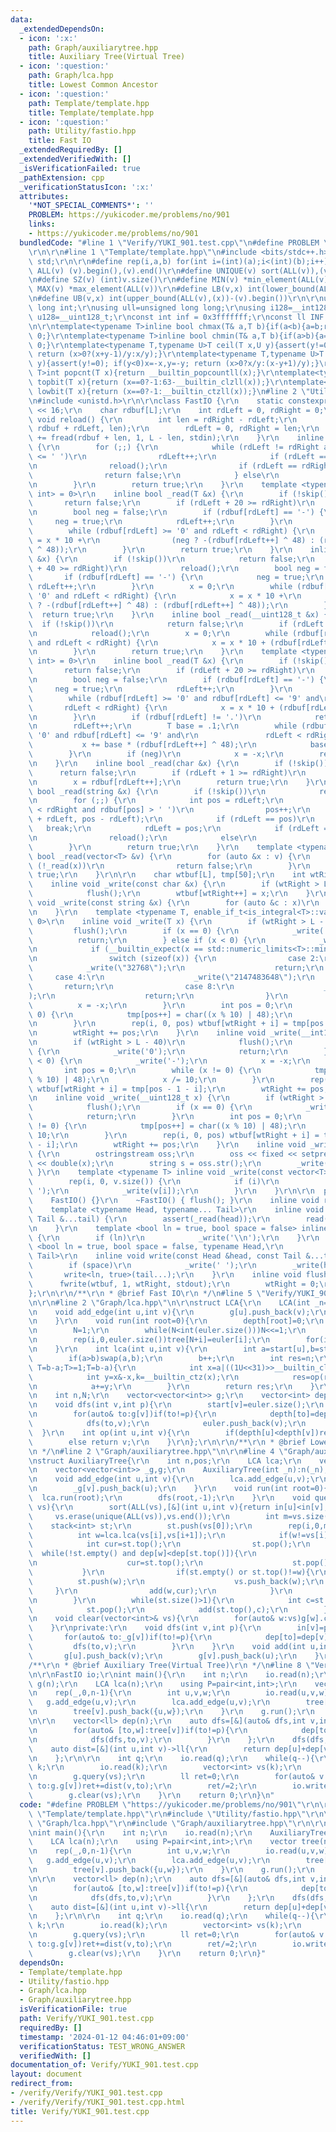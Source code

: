 ```yaml
---
data:
  _extendedDependsOn:
  - icon: ':x:'
    path: Graph/auxiliarytree.hpp
    title: Auxiliary Tree(Virtual Tree)
  - icon: ':question:'
    path: Graph/lca.hpp
    title: Lowest Common Ancestor
  - icon: ':question:'
    path: Template/template.hpp
    title: Template/template.hpp
  - icon: ':question:'
    path: Utility/fastio.hpp
    title: Fast IO
  _extendedRequiredBy: []
  _extendedVerifiedWith: []
  _isVerificationFailed: true
  _pathExtension: cpp
  _verificationStatusIcon: ':x:'
  attributes:
    '*NOT_SPECIAL_COMMENTS*': ''
    PROBLEM: https://yukicoder.me/problems/no/901
    links:
    - https://yukicoder.me/problems/no/901
  bundledCode: "#line 1 \"Verify/YUKI_901.test.cpp\"\n#define PROBLEM \"https://yukicoder.me/problems/no/901\"\
    \r\n\r\n#line 1 \"Template/template.hpp\"\n#include <bits/stdc++.h>\r\nusing namespace\
    \ std;\r\n\r\n#define rep(i,a,b) for(int i=(int)(a);i<(int)(b);i++)\r\n#define\
    \ ALL(v) (v).begin(),(v).end()\r\n#define UNIQUE(v) sort(ALL(v)),(v).erase(unique(ALL(v)),(v).end())\r\
    \n#define SZ(v) (int)v.size()\r\n#define MIN(v) *min_element(ALL(v))\r\n#define\
    \ MAX(v) *max_element(ALL(v))\r\n#define LB(v,x) int(lower_bound(ALL(v),(x))-(v).begin())\r\
    \n#define UB(v,x) int(upper_bound(ALL(v),(x))-(v).begin())\r\n\r\nusing ll=long\
    \ long int;\r\nusing ull=unsigned long long;\r\nusing i128=__int128_t;\r\nusing\
    \ u128=__uint128_t;\r\nconst int inf = 0x3fffffff;\r\nconst ll INF = 0x1fffffffffffffff;\r\
    \n\r\ntemplate<typename T>inline bool chmax(T& a,T b){if(a<b){a=b;return 1;}return\
    \ 0;}\r\ntemplate<typename T>inline bool chmin(T& a,T b){if(a>b){a=b;return 1;}return\
    \ 0;}\r\ntemplate<typename T,typename U>T ceil(T x,U y){assert(y!=0); if(y<0)x=-x,y=-y;\
    \ return (x>0?(x+y-1)/y:x/y);}\r\ntemplate<typename T,typename U>T floor(T x,U\
    \ y){assert(y!=0); if(y<0)x=-x,y=-y; return (x>0?x/y:(x-y+1)/y);}\r\ntemplate<typename\
    \ T>int popcnt(T x){return __builtin_popcountll(x);}\r\ntemplate<typename T>int\
    \ topbit(T x){return (x==0?-1:63-__builtin_clzll(x));}\r\ntemplate<typename T>int\
    \ lowbit(T x){return (x==0?-1:__builtin_ctzll(x));}\n#line 2 \"Utility/fastio.hpp\"\
    \n#include <unistd.h>\r\n\r\nclass FastIO {\r\n    static constexpr int L = 1\
    \ << 16;\r\n    char rdbuf[L];\r\n    int rdLeft = 0, rdRight = 0;\r\n    inline\
    \ void reload() {\r\n        int len = rdRight - rdLeft;\r\n        memmove(rdbuf,\
    \ rdbuf + rdLeft, len);\r\n        rdLeft = 0, rdRight = len;\r\n        rdRight\
    \ += fread(rdbuf + len, 1, L - len, stdin);\r\n    }\r\n    inline bool skip()\
    \ {\r\n        for (;;) {\r\n            while (rdLeft != rdRight and rdbuf[rdLeft]\
    \ <= ' ')\r\n                rdLeft++;\r\n            if (rdLeft == rdRight) {\r\
    \n                reload();\r\n                if (rdLeft == rdRight)\r\n    \
    \                return false;\r\n            } else\r\n                break;\r\
    \n        }\r\n        return true;\r\n    }\r\n    template <typename T, enable_if_t<is_integral<T>::value,\
    \ int> = 0>\r\n    inline bool _read(T &x) {\r\n        if (!skip())\r\n     \
    \       return false;\r\n        if (rdLeft + 20 >= rdRight)\r\n            reload();\r\
    \n        bool neg = false;\r\n        if (rdbuf[rdLeft] == '-') {\r\n       \
    \     neg = true;\r\n            rdLeft++;\r\n        }\r\n        x = 0;\r\n\
    \        while (rdbuf[rdLeft] >= '0' and rdLeft < rdRight) {\r\n            x\
    \ = x * 10 +\r\n                (neg ? -(rdbuf[rdLeft++] ^ 48) : (rdbuf[rdLeft++]\
    \ ^ 48));\r\n        }\r\n        return true;\r\n    }\r\n    inline bool _read(__int128_t\
    \ &x) {\r\n        if (!skip())\r\n            return false;\r\n        if (rdLeft\
    \ + 40 >= rdRight)\r\n            reload();\r\n        bool neg = false;\r\n \
    \       if (rdbuf[rdLeft] == '-') {\r\n            neg = true;\r\n           \
    \ rdLeft++;\r\n        }\r\n        x = 0;\r\n        while (rdbuf[rdLeft] >=\
    \ '0' and rdLeft < rdRight) {\r\n            x = x * 10 +\r\n                (neg\
    \ ? -(rdbuf[rdLeft++] ^ 48) : (rdbuf[rdLeft++] ^ 48));\r\n        }\r\n      \
    \  return true;\r\n    }\r\n    inline bool _read(__uint128_t &x) {\r\n      \
    \  if (!skip())\r\n            return false;\r\n        if (rdLeft + 40 >= rdRight)\r\
    \n            reload();\r\n        x = 0;\r\n        while (rdbuf[rdLeft] >= '0'\
    \ and rdLeft < rdRight) {\r\n            x = x * 10 + (rdbuf[rdLeft++] ^ 48);\r\
    \n        }\r\n        return true;\r\n    }\r\n    template <typename T, enable_if_t<is_floating_point<T>::value,\
    \ int> = 0>\r\n    inline bool _read(T &x) {\r\n        if (!skip())\r\n     \
    \       return false;\r\n        if (rdLeft + 20 >= rdRight)\r\n            reload();\r\
    \n        bool neg = false;\r\n        if (rdbuf[rdLeft] == '-') {\r\n       \
    \     neg = true;\r\n            rdLeft++;\r\n        }\r\n        x = 0;\r\n\
    \        while (rdbuf[rdLeft] >= '0' and rdbuf[rdLeft] <= '9' and\r\n        \
    \       rdLeft < rdRight) {\r\n            x = x * 10 + (rdbuf[rdLeft++] ^ 48);\r\
    \n        }\r\n        if (rdbuf[rdLeft] != '.')\r\n            return true;\r\
    \n        rdLeft++;\r\n        T base = .1;\r\n        while (rdbuf[rdLeft] >=\
    \ '0' and rdbuf[rdLeft] <= '9' and\r\n               rdLeft < rdRight) {\r\n \
    \           x += base * (rdbuf[rdLeft++] ^ 48);\r\n            base *= .1;\r\n\
    \        }\r\n        if (neg)\r\n            x = -x;\r\n        return true;\r\
    \n    }\r\n    inline bool _read(char &x) {\r\n        if (!skip())\r\n      \
    \      return false;\r\n        if (rdLeft + 1 >= rdRight)\r\n            reload();\r\
    \n        x = rdbuf[rdLeft++];\r\n        return true;\r\n    }\r\n    inline\
    \ bool _read(string &x) {\r\n        if (!skip())\r\n            return false;\r\
    \n        for (;;) {\r\n            int pos = rdLeft;\r\n            while (pos\
    \ < rdRight and rdbuf[pos] > ' ')\r\n                pos++;\r\n            x.append(rdbuf\
    \ + rdLeft, pos - rdLeft);\r\n            if (rdLeft == pos)\r\n             \
    \   break;\r\n            rdLeft = pos;\r\n            if (rdLeft == rdRight)\r\
    \n                reload();\r\n            else\r\n                break;\r\n\
    \        }\r\n        return true;\r\n    }\r\n    template <typename T> inline\
    \ bool _read(vector<T> &v) {\r\n        for (auto &x : v) {\r\n            if\
    \ (!_read(x))\r\n                return false;\r\n        }\r\n        return\
    \ true;\r\n    }\r\n\r\n    char wtbuf[L], tmp[50];\r\n    int wtRight = 0;\r\n\
    \    inline void _write(const char &x) {\r\n        if (wtRight > L - 32)\r\n\
    \            flush();\r\n        wtbuf[wtRight++] = x;\r\n    }\r\n    inline\
    \ void _write(const string &x) {\r\n        for (auto &c : x)\r\n            _write(c);\r\
    \n    }\r\n    template <typename T, enable_if_t<is_integral<T>::value, int> =\
    \ 0>\r\n    inline void _write(T x) {\r\n        if (wtRight > L - 32)\r\n   \
    \         flush();\r\n        if (x == 0) {\r\n            _write('0');\r\n  \
    \          return;\r\n        } else if (x < 0) {\r\n            _write('-');\r\
    \n            if (__builtin_expect(x == std::numeric_limits<T>::min(), 0)) {\r\
    \n                switch (sizeof(x)) {\r\n                case 2:\r\n        \
    \            _write(\"32768\");\r\n                    return;\r\n           \
    \     case 4:\r\n                    _write(\"2147483648\");\r\n             \
    \       return;\r\n                case 8:\r\n                    _write(\"9223372036854775808\"\
    );\r\n                    return;\r\n                }\r\n            }\r\n  \
    \          x = -x;\r\n        }\r\n        int pos = 0;\r\n        while (x !=\
    \ 0) {\r\n            tmp[pos++] = char((x % 10) | 48);\r\n            x /= 10;\r\
    \n        }\r\n        rep(i, 0, pos) wtbuf[wtRight + i] = tmp[pos - 1 - i];\r\
    \n        wtRight += pos;\r\n    }\r\n    inline void _write(__int128_t x) {\r\
    \n        if (wtRight > L - 40)\r\n            flush();\r\n        if (x == 0)\
    \ {\r\n            _write('0');\r\n            return;\r\n        } else if (x\
    \ < 0) {\r\n            _write('-');\r\n            x = -x;\r\n        }\r\n \
    \       int pos = 0;\r\n        while (x != 0) {\r\n            tmp[pos++] = char((x\
    \ % 10) | 48);\r\n            x /= 10;\r\n        }\r\n        rep(i, 0, pos)\
    \ wtbuf[wtRight + i] = tmp[pos - 1 - i];\r\n        wtRight += pos;\r\n    }\r\
    \n    inline void _write(__uint128_t x) {\r\n        if (wtRight > L - 40)\r\n\
    \            flush();\r\n        if (x == 0) {\r\n            _write('0');\r\n\
    \            return;\r\n        }\r\n        int pos = 0;\r\n        while (x\
    \ != 0) {\r\n            tmp[pos++] = char((x % 10) | 48);\r\n            x /=\
    \ 10;\r\n        }\r\n        rep(i, 0, pos) wtbuf[wtRight + i] = tmp[pos - 1\
    \ - i];\r\n        wtRight += pos;\r\n    }\r\n    inline void _write(double x)\
    \ {\r\n        ostringstream oss;\r\n        oss << fixed << setprecision(15)\
    \ << double(x);\r\n        string s = oss.str();\r\n        _write(s);\r\n   \
    \ }\r\n    template <typename T> inline void _write(const vector<T> &v) {\r\n\
    \        rep(i, 0, v.size()) {\r\n            if (i)\r\n                _write('\
    \ ');\r\n            _write(v[i]);\r\n        }\r\n    }\r\n\r\n  public:\r\n\
    \    FastIO() {}\r\n    ~FastIO() { flush(); }\r\n    inline void read() {}\r\n\
    \    template <typename Head, typename... Tail>\r\n    inline void read(Head &head,\
    \ Tail &...tail) {\r\n        assert(_read(head));\r\n        read(tail...);\r\
    \n    }\r\n    template <bool ln = true, bool space = false> inline void write()\
    \ {\r\n        if (ln)\r\n            _write('\\n');\r\n    }\r\n    template\
    \ <bool ln = true, bool space = false, typename Head,\r\n              typename...\
    \ Tail>\r\n    inline void write(const Head &head, const Tail &...tail) {\r\n\
    \        if (space)\r\n            _write(' ');\r\n        _write(head);\r\n \
    \       write<ln, true>(tail...);\r\n    }\r\n    inline void flush() {\r\n  \
    \      fwrite(wtbuf, 1, wtRight, stdout);\r\n        wtRight = 0;\r\n    }\r\n\
    };\r\n\r\n/**\r\n * @brief Fast IO\r\n */\n#line 5 \"Verify/YUKI_901.test.cpp\"\
    \n\r\n#line 2 \"Graph/lca.hpp\"\n\r\nstruct LCA{\r\n    LCA(int _n=0):n(_n),g(_n),depth(_n+1,inf),start(_n){}\r\
    \n    void add_edge(int u,int v){\r\n        g[u].push_back(v);\r\n        g[v].push_back(u);\r\
    \n    }\r\n    void run(int root=0){\r\n        depth[root]=0;\r\n        dfs(root,-1);\r\
    \n        N=1;\r\n        while(N<int(euler.size()))N<<=1;\r\n        tree.resize(N*2,n);\r\
    \n        rep(i,0,euler.size())tree[N+i]=euler[i];\r\n        for(int i=N-1;i>0;i--)tree[i]=op(tree[i*2],tree[i*2+1]);\r\
    \n    }\r\n    int lca(int u,int v){\r\n        int a=start[u],b=start[v];\r\n\
    \        if(a>b)swap(a,b);\r\n        b++;\r\n        int res=n;\r\n        for(int\
    \ T=b-a;T>=1;T=b-a){\r\n            int x=a|((1U<<31)>>__builtin_clz(T));\r\n\
    \            int y=x&-x,k=__builtin_ctz(x);\r\n            res=op(res,tree[(N|a)>>k]);\r\
    \n            a+=y;\r\n        }\r\n        return res;\r\n    }\r\nprivate:\r\
    \n    int n,N;\r\n    vector<vector<int>> g;\r\n    vector<int> depth,start,euler,tree;\r\
    \n    void dfs(int v,int p){\r\n        start[v]=euler.size();\r\n        euler.push_back(v);\r\
    \n        for(auto& to:g[v])if(to!=p){\r\n            depth[to]=depth[v]+1;\r\n\
    \            dfs(to,v);\r\n            euler.push_back(v);\r\n        }\r\n  \
    \  }\r\n    int op(int u,int v){\r\n        if(depth[u]<depth[v])return u;\r\n\
    \        else return v;\r\n    }\r\n};\r\n\r\n/**\r\n * @brief Lowest Common Ancestor\r\
    \n */\n#line 2 \"Graph/auxiliarytree.hpp\"\n\r\n#line 4 \"Graph/auxiliarytree.hpp\"\
    \nstruct AuxiliaryTree{\r\n    int n,pos;\r\n    LCA lca;\r\n    vector<int> in,dep;\r\
    \n    vector<vector<int>> _g,g;\r\n    AuxiliaryTree(int _n):n(_n),pos(0),lca(n),in(n),dep(n),_g(n),g(n){}\r\
    \n    void add_edge(int u,int v){\r\n        lca.add_edge(u,v);\r\n        _g[u].push_back(v);\r\
    \n        _g[v].push_back(u);\r\n    }\r\n    void run(int root=0){\r\n      \
    \  lca.run(root);\r\n        dfs(root,-1);\r\n    }\r\n    void query(vector<int>&\
    \ vs){\r\n        sort(ALL(vs),[&](int u,int v){return in[u]<in[v];});\r\n   \
    \     vs.erase(unique(ALL(vs)),vs.end());\r\n        int m=vs.size();\r\n    \
    \    stack<int> st;\r\n        st.push(vs[0]);\r\n        rep(i,0,m-1){\r\n  \
    \          int w=lca.lca(vs[i],vs[i+1]);\r\n            if(w!=vs[i]){\r\n    \
    \            int cur=st.top();\r\n                st.pop();\r\n              \
    \  while(!st.empty() and dep[w]<dep[st.top()]){\r\n                    add(st.top(),cur);\r\
    \n                    cur=st.top();\r\n                    st.pop();\r\n     \
    \           }\r\n                if(st.empty() or st.top()!=w){\r\n          \
    \          st.push(w);\r\n                    vs.push_back(w);\r\n           \
    \     }\r\n                add(w,cur);\r\n            }\r\n            st.push(vs[i+1]);\r\
    \n        }\r\n        while(st.size()>1){\r\n            int c=st.top();\r\n\
    \            st.pop();\r\n            add(st.top(),c);\r\n        }\r\n    }\r\
    \n    void clear(vector<int>& vs){\r\n        for(auto& w:vs)g[w].clear();\r\n\
    \    }\r\nprivate:\r\n    void dfs(int v,int p){\r\n        in[v]=pos++;\r\n \
    \       for(auto& to:_g[v])if(to!=p){\r\n            dep[to]=dep[v]+1;\r\n   \
    \         dfs(to,v);\r\n        }\r\n    }\r\n    void add(int u,int v){\r\n \
    \       g[u].push_back(v);\r\n        g[v].push_back(u);\r\n    }\r\n};\r\n\r\n\
    /**\r\n * @brief Auxiliary Tree(Virtual Tree)\r\n */\n#line 8 \"Verify/YUKI_901.test.cpp\"\
    \n\r\nFastIO io;\r\nint main(){\r\n    int n;\r\n    io.read(n);\r\n    AuxiliaryTree\
    \ g(n);\r\n    LCA lca(n);\r\n    using P=pair<int,int>;\r\n    vector tree(n,vector<P>());\r\
    \n    rep(_,0,n-1){\r\n        int u,v,w;\r\n        io.read(u,v,w);\r\n     \
    \   g.add_edge(u,v);\r\n        lca.add_edge(u,v);\r\n        tree[u].push_back({v,w});\r\
    \n        tree[v].push_back({u,w});\r\n    }\r\n    g.run();\r\n    lca.run();\r\
    \n\r\n    vector<ll> dep(n);\r\n    auto dfs=[&](auto& dfs,int v,int p)->void{\r\
    \n        for(auto& [to,w]:tree[v])if(to!=p){\r\n            dep[to]=dep[v]+w;\r\
    \n            dfs(dfs,to,v);\r\n        }\r\n    };\r\n    dfs(dfs,0,-1);\r\n\
    \    auto dist=[&](int u,int v)->ll{\r\n        return dep[u]+dep[v]-2*dep[lca.lca(u,v)];\r\
    \n    };\r\n\r\n    int q;\r\n    io.read(q);\r\n    while(q--){\r\n        int\
    \ k;\r\n        io.read(k);\r\n        vector<int> vs(k);\r\n        io.read(vs);\r\
    \n        g.query(vs);\r\n        ll ret=0;\r\n        for(auto& v:vs)for(auto&\
    \ to:g.g[v])ret+=dist(v,to);\r\n        ret/=2;\r\n        io.write(ret);\r\n\
    \        g.clear(vs);\r\n    }\r\n    return 0;\r\n}\n"
  code: "#define PROBLEM \"https://yukicoder.me/problems/no/901\"\r\n\r\n#include\
    \ \"Template/template.hpp\"\r\n#include \"Utility/fastio.hpp\"\r\n\r\n#include\
    \ \"Graph/lca.hpp\"\r\n#include \"Graph/auxiliarytree.hpp\"\r\n\r\nFastIO io;\r\
    \nint main(){\r\n    int n;\r\n    io.read(n);\r\n    AuxiliaryTree g(n);\r\n\
    \    LCA lca(n);\r\n    using P=pair<int,int>;\r\n    vector tree(n,vector<P>());\r\
    \n    rep(_,0,n-1){\r\n        int u,v,w;\r\n        io.read(u,v,w);\r\n     \
    \   g.add_edge(u,v);\r\n        lca.add_edge(u,v);\r\n        tree[u].push_back({v,w});\r\
    \n        tree[v].push_back({u,w});\r\n    }\r\n    g.run();\r\n    lca.run();\r\
    \n\r\n    vector<ll> dep(n);\r\n    auto dfs=[&](auto& dfs,int v,int p)->void{\r\
    \n        for(auto& [to,w]:tree[v])if(to!=p){\r\n            dep[to]=dep[v]+w;\r\
    \n            dfs(dfs,to,v);\r\n        }\r\n    };\r\n    dfs(dfs,0,-1);\r\n\
    \    auto dist=[&](int u,int v)->ll{\r\n        return dep[u]+dep[v]-2*dep[lca.lca(u,v)];\r\
    \n    };\r\n\r\n    int q;\r\n    io.read(q);\r\n    while(q--){\r\n        int\
    \ k;\r\n        io.read(k);\r\n        vector<int> vs(k);\r\n        io.read(vs);\r\
    \n        g.query(vs);\r\n        ll ret=0;\r\n        for(auto& v:vs)for(auto&\
    \ to:g.g[v])ret+=dist(v,to);\r\n        ret/=2;\r\n        io.write(ret);\r\n\
    \        g.clear(vs);\r\n    }\r\n    return 0;\r\n}"
  dependsOn:
  - Template/template.hpp
  - Utility/fastio.hpp
  - Graph/lca.hpp
  - Graph/auxiliarytree.hpp
  isVerificationFile: true
  path: Verify/YUKI_901.test.cpp
  requiredBy: []
  timestamp: '2024-01-12 04:46:01+09:00'
  verificationStatus: TEST_WRONG_ANSWER
  verifiedWith: []
documentation_of: Verify/YUKI_901.test.cpp
layout: document
redirect_from:
- /verify/Verify/YUKI_901.test.cpp
- /verify/Verify/YUKI_901.test.cpp.html
title: Verify/YUKI_901.test.cpp
---
```

